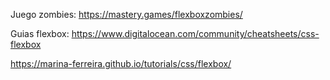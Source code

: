 Juego zombies: https://mastery.games/flexboxzombies/

Guias flexbox:
https://www.digitalocean.com/community/cheatsheets/css-flexbox

https://marina-ferreira.github.io/tutorials/css/flexbox/

